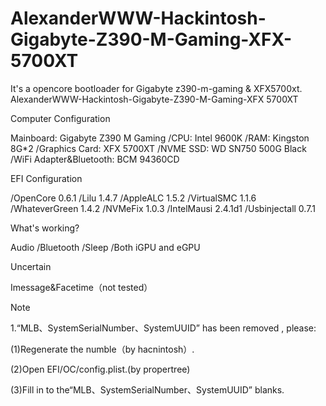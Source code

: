 # AlexanderWWW-Hackintosh-Gigabyte-Z390-M-Gaming-XFX-5700XT
It's a opencore bootloader for Gigabyte z390-m-gaming &amp; XFX5700xt.
AlexanderWWW-Hackintosh-Gigabyte-Z390-M-Gaming-XFX 5700XT

Computer Configuration

Mainboard:	Gigabyte Z390 M Gaming
/CPU:	Intel 9600K
/RAM:	Kingston 8G*2
/Graphics Card:	XFX 5700XT
/NVME SSD: WD SN750 500G Black
/WiFi Adapter&Bluetooth:	BCM 94360CD

EFI Configuration

/OpenCore 0.6.1
/Lilu 1.4.7
/AppleALC 1.5.2
/VirtualSMC 1.1.6
/WhateverGreen 1.4.2
/NVMeFix 1.0.3
/IntelMausi 2.4.1d1
/Usbinjectall	0.7.1

What's working?

Audio
/Bluetooth
/Sleep
/Both iGPU and eGPU

Uncertain

Imessage&Facetime（not tested）

Note

1.“MLB、SystemSerialNumber、SystemUUID” has been removed , please:

(1)Regenerate the numble（by hacnintosh）.

(2)Open EFI/OC/config.plist.(by propertree)

(3)Fill in to the“MLB、SystemSerialNumber、SystemUUID” blanks.
